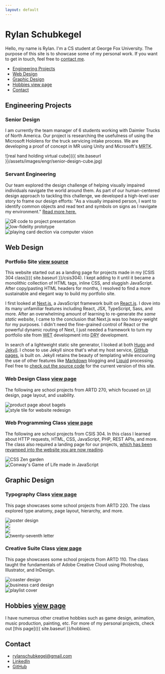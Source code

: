 ```yaml
---
layout: default
---
```


# Rylan Schubkegel

Hello, my name is Rylan. I'm a CS student at George Fox University. The purpose of this site is to showcase some of my personal work. If you want to get in touch, feel free to [contact me](#contact).

- [Engineering Projects](#engineering-projects)
- [Web Design](#web-design)
- [Graphic Design](#graphic-design)
- [Hobbies <a class="header-link" href="{{ site.baseurl }}/hobbies">view page</a>](#hobbies-view-page)
- [Contact](#contact)

## Engineering Projects

### Senior Design

I am currently the team manager of 6 students working with Daimler Trucks of North America. Our project is researching the usefulness of using the Microsoft Hololens for the truck servicing intake process. We are developing a proof of concept in MR using Unity and Microsoft's <abbr title="mixed reality toolkit">MRTK</abbr>.

![real hand holding virtual cube]({{ site.baseurl }}/assets/images/engr/senior-design-cube.jpg)

### Servant Engineering

Our team explored the design challenge of helping visually impaired individuals navigate the world around them. As part of our human-centered design approach to tackling this challenge, we developed a high-level user story to frame our design efforts: "As a visually impaired person, I want to identify common objects and read text and symbols on signs as I navigate my environment." [Read more here.](https://cs.georgefox.edu/about/research/computer-vision-for-the-visually-impaired/)

<div class="row">
  <div class="col-sm-4">
    <img src="{{ site.baseurl }}/assets/images/engr/team-nu-qr.png" alt="QR code to project presentation"/>
  </div>
  <div class="col-sm-4">
    <img src="{{ site.baseurl }}/assets/images/engr/team-nu-prototype.png" alt="low-fidelity prototype"/>
  </div>
  <div class="col-sm-4">
    <img src="{{ site.baseurl }}/assets/images/engr/team-nu-detection.png" alt="playing card dection via computer vision"/>
  </div>
</div>

## Web Design

### Portfolio Site <a class="header-link" href="https://github.com/rschubkegel/rschubkegel.github.io">view source</a>

This website started out as a landing page for projects made in my [CSIS 304 class]({{ site.baseurl }}/csis304). I kept adding to it until it became a monolithic collection of HTML tags, inline CSS, and sluggish JavaScript. After copy/pasting HTML headers for months, I resolved to find a more sustainable and elegant way to build my portfolio site.

I first looked at [Next.js](https://nextjs.org/), a JavaScript framework built on [React.js](https://reactjs.org/). I dove into its many unfamiliar features including React, JSX, TypeScript, Sass, and more. After an overwhelming amount of learning to re-generate _the same static website_, I came to the conclusion that Next.js was too heavy-weight for my purposes. I didn't need the fine-grained control of React or the powerful dynamic routing of Next, I just needed a framework to turn my portfolio site from <abbr title="write everything twice">WET</abbr> development into <abbr title="don't repeat yourself">DRY</abbr> development.

In search of a lightweight static site generator, I looked at both [Hugo](https://gohugo.io/) and [Jekyll](https://jekyllrb.com/). I chose to use Jekyll since that's what my host service, [GitHub pages](https://pages.github.com/), is built on. Jekyll retains the beauty of templating while encouring the use of other features like [Markdown](https://daringfireball.net/projects/markdown/) blogging and [Liquid](https://github.com/Shopify/liquid/wiki) processing. Feel free to [check out the source code](https://github.com/rschubkegel/rschubkegel.github.io) for the current version of this site.

### Web Design Class <a class="header-link" href="{{ site.baseurl }}/artd270">view page</a>

The following are school projects from ARTD 270, which focused on <abbr title="user interface">UI</abbr> design, page layout, and usability.

<div class="row">
  <div class="col-sm-6">
    <img src="{{ site.baseurl }}/assets/images/web-design/bagels-banner.jpg" alt="product page about bagels"/>
  </div>
  <div class="col-sm-6">
    <img src="{{ site.baseurl }}/assets/images/web-design/style-tile.png" alt="style tile for website redesign"/>
  </div>
</div>

### Web Programming Class <a class="header-link" href="{{ site.baseurl }}/csis304">view page</a>

The following are school projects from CSIS 304. In this class I learned about HTTP requests, HTML, CSS, JavaScript, PHP, REST APIs, and more. The class also required a landing page for our projects, [which has been revamped into the website you are now reading](#portfolio-site).


<div class="row">
  <div class="col-sm-6">
    <img src="{{ site.baseurl }}/assets/images/web-programming/zen.jpg" alt="CSS Zen garden"/>
  </div>
  <div class="col-sm-6">
    <img src="{{ site.baseurl }}/assets/images/web-programming/conway.jpg" alt="Conway's Game of Life made in JavaScript"/>
  </div>
</div>

## Graphic Design

### Typography Class <a class="header-link" href="{{ site.baseurl }}/artd220">view page</a>

This page showcases some school projects from ARTD 220. The class explored type anatomy, page layout, hierarchy, and more.

<div class="row">
  <div class="col-sm-3">
    <img src="{{ site.baseurl }}/assets/images/typography/made-by-humans.jpg" alt="poster design"/>
  </div>
  <div class="col-6 col-sm-3 py-4">
    <img src="{{ site.baseurl }}/assets/images/typography/anatomy/1.png"/>
  </div>
  <div class="col-6 col-sm-3 py-4">
    <img src="{{ site.baseurl }}/assets/images/typography/anatomy/2.png"/>
  </div>
  <div class="col-sm-3">
    <img src="{{ site.baseurl }}/assets/images/typography/twenty-seventh-letter.jpg" alt="twenty-seventh letter"/>
  </div>
</div>

### Creative Suite Class <a class="header-link" href="{{ site.baseurl }}/artd110">view page</a>

This page showcases some school projects from ARTD 110. The class taught the fundamentals of Adobe Creative Cloud using Photoshop, Illustrator, and InDesign.

<div class="row">
  <div class="col-sm-3">
    <img src="{{ site.baseurl }}/assets/images/creative-suite/coasters-1.png" alt="coaster design"/>
  </div>
  <div class="col-sm-6">
    <img src="{{ site.baseurl }}/assets/images/creative-suite/business-card-2.png" alt="business card design"/>
  </div>
  <div class="col-sm-3">
    <img src="{{ site.baseurl }}/assets/images/creative-suite/playlist/18.jpg" alt="playlist cover"/>
  </div>
</div>

## Hobbies <a class="header-link" href="{{ site.baseurl }}/hobbies">view page</a>

I have numerous other creative hobbies such as game design, animation, music production, painting, etc. For more of my personal projects, check out [this page]({{ site.baseurl }}/hobbies).

## Contact

- [rylanschubkegel@gmail.com](mailto:rylanschubkegel@gmail.com)
- [LinkedIn](https://www.linkedin.com/in/rschubkegel/)
- [GitHub](https://github.com/rschubkegel/)